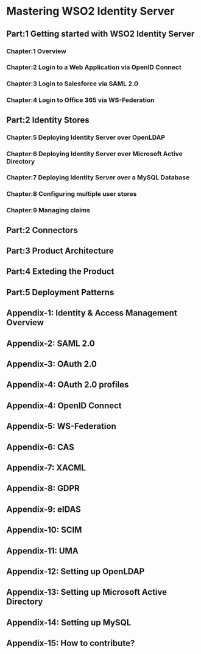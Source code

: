 # Mastering WSO2 Identity Server

## Part:1 Getting started with WSO2 Identity Server

### Chapter:1 Overview
### Chapter:2 Login to a Web Application via OpenID Connect
### Chapter:3 Login to Salesforce via SAML 2.0
### Chapter:4 Login to Office 365 via WS-Federation

## Part:2 Identity Stores

### Chapter:5 Deploying Identity Server over OpenLDAP
### Chapter:6 Deploying Identity Server over Microsoft Active Directory
### Chapter:7 Deploying Identity Server over a MySQL Database
### Chapter:8 Configuring multiple user stores
### Chapter:9 Managing claims

## Part:2 Connectors
## Part:3 Product Architecture
## Part:4 Exteding the Product
## Part:5 Deployment Patterns

## Appendix-1: Identity & Access Management Overview
## Appendix-2: SAML 2.0
## Appendix-3: OAuth 2.0
## Appendix-4: OAuth 2.0 profiles
## Appendix-4: OpenID Connect
## Appendix-5: WS-Federation
## Appendix-6: CAS 
## Appendix-7: XACML
## Appendix-8: GDPR
## Appendix-9: eIDAS
## Appendix-10: SCIM
## Appendix-11: UMA
## Appendix-12: Setting up OpenLDAP
## Appendix-13: Setting up Microsoft Active Directory
## Appendix-14: Setting up MySQL
## Appendix-15: How to contribute?
